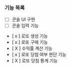 ### 기능 목록
- [ ] 콘솔 UI 구현
- [ ] 콘솔 입력 기능
- [ x ] 로또 생성 기능
- [ x ] 로또 구매 기능
- [ X ] 수익률 계산 기능
- [ x ] 로또 당첨 여부 판단 기능
- [ X ] 로또 당첨 통계 기능